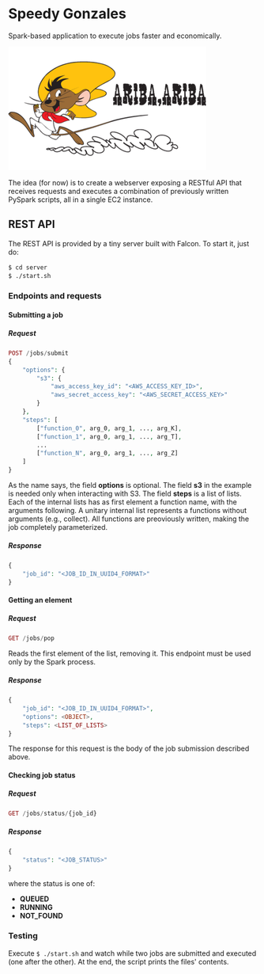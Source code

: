 # Speedy Gonzales

Spark-based application to execute jobs faster and economically.

![Ariba, Ariba!](logo.png)

The idea (for now) is to create a webserver exposing a RESTful API that receives requests and
executes a combination of previously written PySpark scripts, all in a single EC2 instance.

## REST API

The REST API is provided by a tiny server built with Falcon. To start it, just do:

```bash
$ cd server
$ ./start.sh
```

### Endpoints and requests

#### Submitting a job

##### Request

```php
POST /jobs/submit
{
    "options": {
        "s3": {
            "aws_access_key_id": "<AWS_ACCESS_KEY_ID>",
            "aws_secret_access_key": "<AWS_SECRET_ACCESS_KEY>"
        }
    },
    "steps": [
        ["function_0", arg_0, arg_1, ..., arg_K],
        ["function_1", arg_0, arg_1, ..., arg_T],
        ...
        ["function_N", arg_0, arg_1, ..., arg_Z]
    ]
}
```

As the name says, the field **options** is optional. The field **s3** in the example is needed only when interacting with S3. The field **steps** is a list of lists. Each of the internal lists has as first element a function name, with the arguments following. A unitary internal list represents a functions without arguments (e.g., collect). All functions are preoviously written, making the job completely parameterized.

##### Response

```php
{
    "job_id": "<JOB_ID_IN_UUID4_FORMAT>"
}
```

#### Getting an element

##### Request

```php
GET /jobs/pop
```

Reads the first element of the list, removing it. This endpoint must be used only by the Spark process.

##### Response

```php
{
    "job_id": "<JOB_ID_IN_UUID4_FORMAT>",
    "options": <OBJECT>,
    "steps": <LIST_OF_LISTS>
}
```

The response for this request is the body of the job submission described above.

#### Checking job status

##### Request

```php
GET /jobs/status/{job_id}
```

##### Response

```php
{
    "status": "<JOB_STATUS>"
}
```

where the status is one of:

- **QUEUED**
- **RUNNING**
- **NOT_FOUND**

### Testing

Execute `$ ./start.sh` and watch while two jobs are submitted and executed (one after the other). At the end, the script prints the files' contents.
